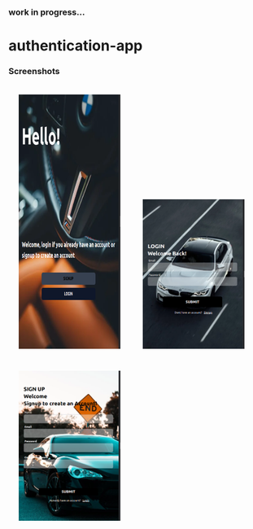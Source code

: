 ### work in progress...
# authentication-app

### Screenshots
<p allign="center">
<img src="screenshots/homepage.png" alt="hompage" style="padding: 20px" width="200" height='500px'>
<img src="screenshots/login.png" alt="login" style="padding: 20px"width="200">
<img src="screenshots/signup.png" alt="signup" style="padding: 20px" width="200">
</p>
